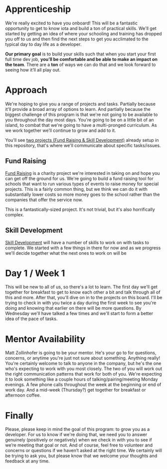 # Apprenticeship
We're really excited to have you onboard! This will be a fantastic opportunity to get to know iota and build a ton of practical skills. We'll get started by getting an idea of where your schooling and training has dropped you off to us and then find the next steps to get you acclimated to the typical day to day life as a developer.

**Our primary goal** is to build your skills such that when you start your first full time dev job, **you’ll be comfortable and be able to make an impact on the team**. There are a **ton** of ways we can do that and we look forward to seeing how it’ll all play out.

# Approach
We're hoping to give you a range of projects and tasks. Partially because it'll provide a broad array of options to learn. And partially because the biggest challenge of this program is that we're not going to be available to you throughout the day most days. You're going to be on a little bit of an island, to combat that we're going to have a multi-pronged curriculum. As we work together we’ll continue to grow and add to it.

You'll see [two projects (Fund Raising & Skill Development)](https://github.com/iotait/apprenticeship/projects) already setup in this repository, that's where we'll communicate about specific tasks/issues.

## Fund Raising
[Fund Raising](https://github.com/iotait/apprenticeship/projects/1) is a charity project we're interested in taking on and hope you can get off the ground for us. We're going to build a fund raising tool for schools that want to run various types of events to raise money for special projects. This is a fairly common thing, but we think we can do it with substantially lower costs so more money goes to the school rather than the companies that offer the service now.

This is a fantastically-sized project. It's not trivial, but it's also horrifically complex.

## Skill Development
[Skill Development](https://github.com/iotait/apprenticeship/projects/2) will have a number of skills to work on with tasks to complete. We started with a few things in there for now and as we progress we'll decide together what the next ones to work on will be

# Day 1 / Week 1
This will be new to all of us, so there's a lot to learn. The first day we'll get together for breakfast to get to know each other a bit and talk through all of this and more. After that, you'll dive on in to the projects on this board. I'll be trying to check in with you twice a day during the first week to see you're doing and knowing that earlier on there will be more questions. By Wednesday we'll have talked a few times and we'll start to form a better idea of the pace of tasks.

# Mentor Availability
Matt Zollinhofer is going to be your mentor. He's your go to for questions, concerns, or anytime you're just not sure about something. Anything really! You're certainly welcome to talk to anyone in the company, but he's the one who's expecting to work with you most closely. The two of you will work out the right communication patterns that work for both of you. We're expecting it to look something like a couple hours of talking/pairing/meeting Monday evenings. A few phone calls throughout the week at the beginning or end of work day. And a mid-week (Thursday?) get together for breakfast or afternoon coffee.

# Finally
Please, please keep in mind the goal of this program: to grow you as a developer. For us to know if we're doing that, we need you to answer genuinely (positively or negatively) when we check in with you to see if we’re meeting that goal or not. And of course, feel free to volunteer and concerns or questions if we haven’t asked at the right time. We certainly will be trying to ask you, but please know that we welcome your thoughts and feedback at any time.
